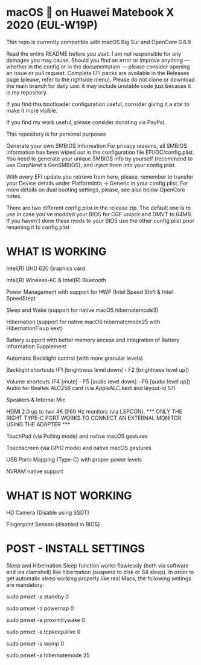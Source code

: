 # macOS  on Huawei Matebook X 2020 (EUL-W19P)
This repo is currently compatible with macOS Big Sur and OpenCore 0.6.9

Read the entire README before you start.
I am not responsible for any damages you may cause.
Should you find an error or improve anything — whether in the config or in the documentation — please consider opening an issue or pull request.
Complete EFI packs are available in the Releases page (please, refer to the rightside menu).
Please do not clone or download the main branch for daily use: it may include unstable code just because it is my repository.

If you find this bootloader configuration useful, consider giving it a star to make it more visible.

If you find my work useful, please consider donating via PayPal. 

This repository is for personal purposes

Generate your own SMBIOS Information
For privacy reasons, all SMBIOS information has been wiped out in the configuration file EFI/OC/config.plist. You need to generate your unique SMBIOS info by yourself (recommend to use CorpNewt's GenSMBIOS), and inject them into your config.plist.

With every EFI update you retrieve from here, please, remember to transfer your Device details under PlatformInfo -> Generic in your config.plist.
For more details on dual booting settings, please, see also below OpenCore notes.

There are two different config.plist in the release zip. The default one is to use in case you've modded your BIOS for CGF unlock and DMVT to 64MB.
If you haven't done these mods to your BIOS use the other config.plist prior renaming it to config.plist


# WHAT IS WORKING
 Intel(R) UHD 620 Graphics card
 
 Intel(R) Wireless-AC & Intel(R) Bluetooth
 
 Power Management with support for HWP (Intel Speed Shift & Intel SpeedStep)
 
 Sleep and Wake (support for native macOS hibernatemode3)
 
 Hibernation (support for native macOS hibernatemode25 with HibernationFixup.kext)
 
 Battery support with better memory access and integration of Battery Information Supplement
 
 Automatic Backlight control (with more granular levels)
 
 Backlight shortcuts (F1 [brightness level down] - F2 [brightness level up])
 
 Volume shortcuts (F4 [mute] - F5 [audio level down] - F6 [audio level up])
 Audio for Realtek ALC256 card (via AppleALC.kext and layout-id 57)
 
 Speakers & Internal Mic
 
 HDMI 2.0 up to two 4K @60 Hz monitors (via LSPCON). *** ONLY THE RIGHT TYPE-C PORT WORKS TO CONNECT AN EXTERNAL MONITOR USING THE ADAPTER ***
 
 TouchPad (via Polling mode) and native macOS gestures
 
 Touchscreen (via GPIO mode) and native macOS gestures
 
 USB Ports Mapping (Type-C) with proper power levels
 
 NVRAM native support
 
 # WHAT IS NOT WORKING
 HD Camera (Disable using SSDT)
 
 Fingerprint Senson (disabled in BIOS)
 
 
# POST - INSTALL SETTINGS
Sleep and Hibernation
Sleep function works flawlessly (both via software and via clamshell) like hibernation (suspend to disk or S4 sleep). 
In order to get automatic sleep working properly like real Macs, the following settings are mandatory:

sudo pmset -a standby 0

sudo pmset -a powernap 0 

sudo pmset -a proximitywake 0

sudo pmset -a tcpkeepalive 0

sudo pmset -a womp 0

sudo pmset -a hibernatemode 25

